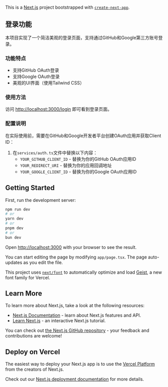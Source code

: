 This is a [Next.js](https://nextjs.org) project bootstrapped with [`create-next-app`](https://nextjs.org/docs/app/api-reference/cli/create-next-app).

## 登录功能

本项目实现了一个简洁美观的登录页面，支持通过GitHub和Google第三方账号登录。

### 功能特点

- 支持GitHub OAuth登录
- 支持Google OAuth登录
- 美观的UI界面（使用Tailwind CSS）

### 使用方法

访问 <http://localhost:3000/login> 即可看到登录页面。

### 配置说明

在实际使用前，需要在GitHub和Google开发者平台创建OAuth应用并获取Client ID：

1. 在`services/auth.ts`文件中替换以下内容：
   - `YOUR_GITHUB_CLIENT_ID` - 替换为你的GitHub OAuth应用ID
   - `YOUR_REDIRECT_URI` - 替换为你的应用回调地址
   - `YOUR_GOOGLE_CLIENT_ID` - 替换为你的Google OAuth应用ID

## Getting Started

First, run the development server:

```bash
npm run dev
# or
yarn dev
# or
pnpm dev
# or
bun dev
```

Open [http://localhost:3000](http://localhost:3000) with your browser to see the result.

You can start editing the page by modifying `app/page.tsx`. The page auto-updates as you edit the file.

This project uses [`next/font`](https://nextjs.org/docs/app/building-your-application/optimizing/fonts) to automatically optimize and load [Geist](https://vercel.com/font), a new font family for Vercel.

## Learn More

To learn more about Next.js, take a look at the following resources:

- [Next.js Documentation](https://nextjs.org/docs) - learn about Next.js features and API.
- [Learn Next.js](https://nextjs.org/learn) - an interactive Next.js tutorial.

You can check out [the Next.js GitHub repository](https://github.com/vercel/next.js) - your feedback and contributions are welcome!

## Deploy on Vercel

The easiest way to deploy your Next.js app is to use the [Vercel Platform](https://vercel.com/new?utm_medium=default-template&filter=next.js&utm_source=create-next-app&utm_campaign=create-next-app-readme) from the creators of Next.js.

Check out our [Next.js deployment documentation](https://nextjs.org/docs/app/building-your-application/deploying) for more details.
